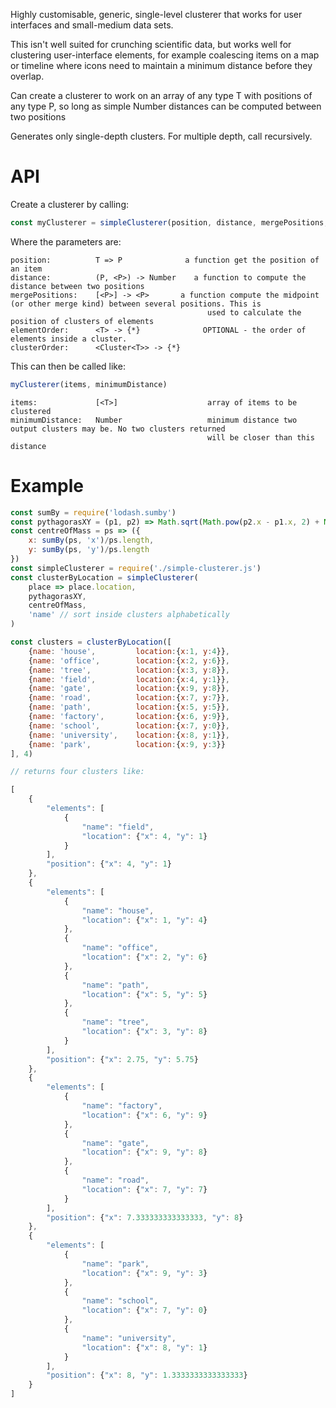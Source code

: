 
Highly customisable, generic, single-level clusterer that works for user interfaces and small-medium data sets.

This isn't well suited for crunching scientific data, but works well for clustering user-interface elements,
for example coalescing items on a map or timeline where icons need to maintain a minimum distance before
they overlap.

Can create a clusterer to work on an array of any type T with positions of any type P, so long as simple Number distances
can be computed between two positions

Generates only single-depth clusters. For multiple depth, call recursively.

API
===

Create a clusterer by calling:

```js
const myClusterer = simpleClusterer(position, distance, mergePositions, elementOrder, clusterOrder)
```

Where the parameters are:

```
position:          T => P              a function get the position of an item
distance:          (P, <P>) -> Number    a function to compute the distance between two positions
mergePositions:    [<P>] -> <P>       a function compute the midpoint (or other merge kind) between several positions. This is
                                            used to calculate the position of clusters of elements
elementOrder:      <T> -> {*}              OPTIONAL - the order of elements inside a cluster.
clusterOrder:      <Cluster<T>> -> {*}

```

This can then be called like:

``` js
myClusterer(items, minimumDistance)
```

```
items:             [<T>]                    array of items to be clustered
minimumDistance:   Number                   minimum distance two output clusters may be. No two clusters returned
                                            will be closer than this distance
```

Example
=======

```js
const sumBy = require('lodash.sumby')
const pythagorasXY = (p1, p2) => Math.sqrt(Math.pow(p2.x - p1.x, 2) + Math.pow(p2.y - p1.y, 2))
const centreOfMass = ps => ({
    x: sumBy(ps, 'x')/ps.length,
    y: sumBy(ps, 'y')/ps.length
})
const simpleClusterer = require('./simple-clusterer.js')
const clusterByLocation = simpleClusterer(
    place => place.location,
    pythagorasXY,
    centreOfMass,
    'name' // sort inside clusters alphabetically
)

const clusters = clusterByLocation([
    {name: 'house',         location:{x:1, y:4}},
    {name: 'office',        location:{x:2, y:6}},
    {name: 'tree',          location:{x:3, y:8}},
    {name: 'field',         location:{x:4, y:1}},
    {name: 'gate',          location:{x:9, y:8}},
    {name: 'road',          location:{x:7, y:7}},
    {name: 'path',          location:{x:5, y:5}},
    {name: 'factory',       location:{x:6, y:9}},
    {name: 'school',        location:{x:7, y:0}},
    {name: 'university',    location:{x:8, y:1}},
    {name: 'park',          location:{x:9, y:3}}
], 4)

// returns four clusters like:

[
    {
        "elements": [
            {
                "name": "field",
                "location": {"x": 4, "y": 1}
            }
        ],
        "position": {"x": 4, "y": 1}
    },
    {
        "elements": [
            {
                "name": "house",
                "location": {"x": 1, "y": 4}
            },
            {
                "name": "office",
                "location": {"x": 2, "y": 6}
            },
            {
                "name": "path",
                "location": {"x": 5, "y": 5}
            },
            {
                "name": "tree",
                "location": {"x": 3, "y": 8}
            }
        ],
        "position": {"x": 2.75, "y": 5.75}
    },
    {
        "elements": [
            {
                "name": "factory",
                "location": {"x": 6, "y": 9}
            },
            {
                "name": "gate",
                "location": {"x": 9, "y": 8}
            },
            {
                "name": "road",
                "location": {"x": 7, "y": 7}
            }
        ],
        "position": {"x": 7.333333333333333, "y": 8}
    },
    {
        "elements": [
            {
                "name": "park",
                "location": {"x": 9, "y": 3}
            },
            {
                "name": "school",
                "location": {"x": 7, "y": 0}
            },
            {
                "name": "university",
                "location": {"x": 8, "y": 1}
            }
        ],
        "position": {"x": 8, "y": 1.3333333333333333}
    }
]

```